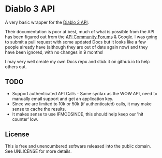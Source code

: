 # Diablo 3 API

A very basic wrapper for the [Diablo 3 API](http://blizzard.github.com/d3-api-docs/).

Their documentation is poor at best, much of what is possible from the API has been figured out from the [API Community Forums](http://us.battle.net/d3/en/forum/6916195/) & Google. I was going to submit a pull request with some updated Docs but it looks like a few people already have (although they are out of date again now) and they have been ignored, with no changes in 9 months!

I may very well create my own Docs repo and stick it on github.io to help others out.

## TODO
- Support authenticated API Calls - Same syntax as the WOW API, need to manually email support and get an application key.
- Since we are limited to 10k or 50k (if authenticated) calls, it may make sense to cache the results.
- It makes sense to use IFMODSINCE, this should help keep our 'hit counter' low.

## License
This is free and unencumbered software released into the public domain. See UNLICENSE for more details.